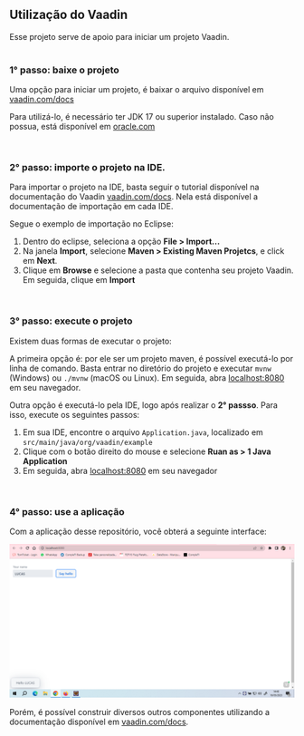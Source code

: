 ## Utilização do Vaadin



Esse projeto serve de apoio para iniciar um projeto Vaadin.<br><br>

### 1° passo: baixe o projeto


Uma opção para iniciar um projeto, é baixar o arquivo disponível em [vaadin.com/docs](https://vaadin.com/docs/latest/)

Para utilizá-lo, é necessário ter JDK 17 ou superior instalado. Caso não possua, está disponível em [oracle.com](https://www.oracle.com/java/technologies/javase/jdk17-archive-downloads.html)

<br> 

### 2° passo: importe o projeto na IDE.

Para importar o projeto na IDE, basta seguir o tutorial disponível na documentação do Vaadin [vaadin.com/docs](https://vaadin.com/docs/latest/guide/step-by-step/importing). Nela está disponível a documentação de importação em cada IDE.

Segue o exemplo de importação no Eclipse:
1. Dentro do eclipse, seleciona a opção **File > Import...**
2. Na janela **Import**, selecione **Maven > Existing Maven Projetcs**, e click em **Next**.
3. Clique em **Browse** e selecione a pasta que contenha seu projeto Vaadin. Em seguida, clique em **Import**

<br> 

### 3° passo: execute o projeto

Existem duas formas de executar o projeto:

A primeira opção é: por ele ser um projeto maven, é possível executá-lo por linha de comando. Basta entrar no diretório do projeto e executar <code>mvnw</code> (Windows) ou <code>./mvnw</code> (macOS ou Linux). Em seguida, abra [localhost:8080](http://localhost:8080/) em seu navegador. 

Outra opção é executá-lo pela IDE, logo após realizar o **2° passso**. Para isso, execute os seguintes passos:
1. Em sua IDE, encontre o arquivo <code>Application.java</code>, localizado em <code>src/main/java/org/vaadin/example</code> 
2. Clique com o botão direito do mouse e selecione **Ruan as > 1 Java Application**
3. Em seguida, abra [localhost:8080](http://localhost:8080/) em seu navegador

<br> 

### 4° passo: use a aplicação

Com a aplicação desse repositório, você obterá a seguinte interface:

![](imagens/tela.png)

Porém, é possível construir diversos outros componentes utilizando a documentação disponível em [vaadin.com/docs](https://vaadin.com/docs/latest/#components).



